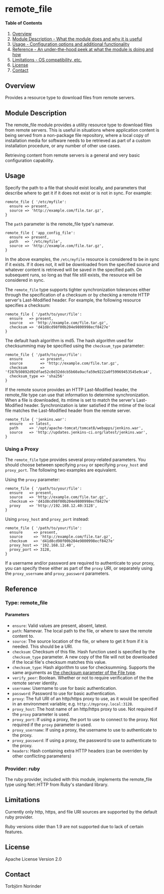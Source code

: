 # remote_file

#### Table of Contents

1. [Overview](#overview)
2. [Module Description - What the module does and why it is useful](#module-description)
4. [Usage - Configuration options and additional functionality](#usage)
5. [Reference - An under-the-hood peek at what the module is doing and how](#reference)
6. [Limitations - OS compatibility, etc.](#limitations)
7. [License](#license)
8. [Contact](#contact)

## Overview

Provides a resource type to download files from remote servers.

## Module Description

The remote_file module provides a utility resource type to download files from
remote servers. This is useful in situations where application content is being
served from a non-package file repository, where a local copy of installation
media for software needs to be retrieved as part of a custom installation
procedure, or any number of other use cases.

Retrieving content from remote servers is a general and very basic
configuration capability.

## Usage

Specify the path to a file that should exist locally, and parameters that
describe where to get it if it does not exist or is not in sync. For example:

```puppet
remote_file { '/etc/myfile':
  ensure => present,
  source => 'http://example.com/file.tar.gz',
}
```

The `path` parameter is the remote_file type's namevar.

```puppet
remote_file { 'app_config_file':
  ensure => present,
  path   => '/etc/myfile',
  source => 'http://example.com/file.tar.gz',
}
```

In the above examples, the `/etc/myfile` resource is considered to be in sync
if it exists. If it does not, it will be downloaded from the specified source
and whatever content is retrieved will be saved in the specified path. On
subsequent runs, so long as that file still exists, the resource will be
considered in sync.

The `remote_file` type supports tighter synchronization tolerances either
through the specification of a checksum or by checking a remote HTTP
server's Last-Modified header. For example, the following resource specifies a
checksum:

```puppet
remote_file { '/path/to/your/file':
  ensure   => present,
  source   => 'http://example.com/file.tar.gz',
  checksum => 'd41d8cd98f00b204e9800998ecf8427e'
}
```

The default hash algorithm is md5. The hash algorithm used for checksumming may be
specified using the `checksum_type` parameter:

```puppet
remote_file { '/path/to/your/file':
  ensure        => present,
  source        => 'http://example.com/file.tar.gz',
  checksum      => 'f287b50892d92dfae52c0d32ddcb5b60a9acfa59e9222a0f59969453545e9ca4',
  checksum_type => 'sha256'
}
```

If the remote source provides an HTTP Last-Modified header, the remote_file
type can use that information to determine synchronization. When a file is
downloaded, its mtime is set to match the server's Last-Modified header.
Synchronization is later satisfied if the mtime of the local file matches the
Last-Modified header from the remote server.

```puppet
remote_file { 'jenkins.war':
  ensure   => latest,
  path     => '/opt/apache-tomcat/tomcat8/webapps/jenkins.war',
  source   => 'http://updates.jenkins-ci.org/latest/jenkins.war',
}
```

### Using a Proxy

The `remote_file` type provides several proxy-related parameters. You should
choose between specifying `proxy` or specifying `proxy_host` and `proxy_port`.
The following two examples are equivalent.

Using the `proxy` parameter:

```puppet
remote_file { '/path/to/your/file':
  ensure   => present,
  source   => 'http://example.com/file.tar.gz',
  checksum => 'd41d8cd98f00b204e9800998ecf8427e'
  proxy    => 'http://192.168.12.40:3128',
}
```

Using `proxy_host` and `proxy_port` instead:

```puppet
remote_file { '/path/to/your/file':
  ensure     => present,
  source     => 'http://example.com/file.tar.gz',
  checksum   => 'd41d8cd98f00b204e9800998ecf8427e'
  proxy_host => '192.168.12.40',
  proxy_port => 3128,
}
```

If a username and/or password are required to authenticate to your proxy, you
can specify these either as part of the `proxy` URI, or separately using the
`proxy_username` and `proxy_password` parameters.

## Reference

### Type: remote_file

#### Parameters

* `ensure`: Valid values are present, absent, latest.
* `path`: Namevar. The local path to the file, or where to save the remote
  content to.
* `source`: The source location of the file, or where to get it from if it is
  needed. This should be a URI.
* `checksum`: Checksum of this file. Hash function used is specified by the `checksum_type`
  parameter. A new copy of the file will not be downloaded if the local file's 
  checksum matches this value.
* `checksum_type`: Hash algorithm to use for checksumming. Supports the same arguments
  as [the checksum parameter of the File type](https://docs.puppetlabs.com/references/latest/type.html#file-attribute-checksum).
* `verify_peer`: Boolean. Whether or not to require verification of the the
  remote server identity.
* `username`: Username to use for basic authentication.
* `password`: Password to use for basic authentication.
* `proxy`: The full URI of an http/https proxy to use, as it would be specified
  in an environment variable; e.g. `http://myproxy.local:3128`.
* `proxy_host`: The host name of an http/https proxy to use. Not required if
  the `proxy` parameter is used.
* `proxy_port`: If using a proxy, the port to use to connect to the proxy. Not
  required if the `proxy` parameter is used.
* `proxy_username`: If using a proxy, the username to use to authenticate to
  the proxy.
* `proxy_password`: If using a proxy, the password to use to authenticate to
  the proxy.
* `headers`: Hash containing extra HTTP headers (can be
  overriden by other conflicting parameters)

### Provider: ruby

The ruby provider, included with this module, implements the remote_file type
using Net::HTTP from Ruby's standard library.

## Limitations

Currently only http, https, and file URI sources are supported by the default
ruby provider. 

Ruby versions older than 1.9 are not supported due to lack of certain features.

## License

Apache License Version 2.0

## Contact

Torbjörn Norinder
